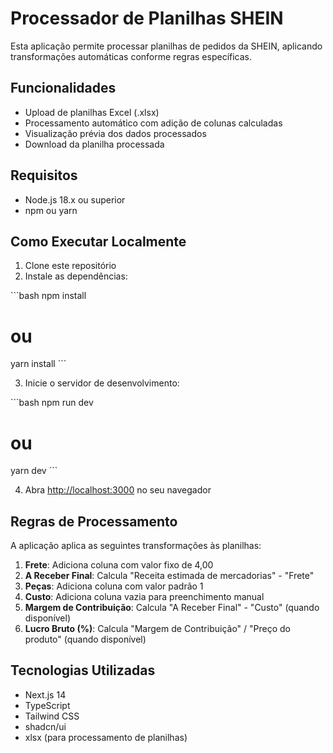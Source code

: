 # Processador de Planilhas SHEIN

Esta aplicação permite processar planilhas de pedidos da SHEIN, aplicando transformações automáticas conforme regras específicas.

## Funcionalidades

- Upload de planilhas Excel (.xlsx)
- Processamento automático com adição de colunas calculadas
- Visualização prévia dos dados processados
- Download da planilha processada

## Requisitos

- Node.js 18.x ou superior
- npm ou yarn

## Como Executar Localmente

1. Clone este repositório
2. Instale as dependências:

\`\`\`bash
npm install
# ou
yarn install
\`\`\`

3. Inicie o servidor de desenvolvimento:

\`\`\`bash
npm run dev
# ou
yarn dev
\`\`\`

4. Abra [http://localhost:3000](http://localhost:3000) no seu navegador

## Regras de Processamento

A aplicação aplica as seguintes transformações às planilhas:

1. **Frete**: Adiciona coluna com valor fixo de 4,00
2. **A Receber Final**: Calcula "Receita estimada de mercadorias" - "Frete"
3. **Peças**: Adiciona coluna com valor padrão 1
4. **Custo**: Adiciona coluna vazia para preenchimento manual
5. **Margem de Contribuição**: Calcula "A Receber Final" - "Custo" (quando disponível)
6. **Lucro Bruto (%)**: Calcula "Margem de Contribuição" / "Preço do produto" (quando disponível)

## Tecnologias Utilizadas

- Next.js 14
- TypeScript
- Tailwind CSS
- shadcn/ui
- xlsx (para processamento de planilhas)
